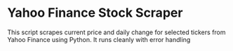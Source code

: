 # Yahoo Finance Stock Scraper

This script scrapes current price and daily change for selected tickers from Yahoo Finance using Python. It runs cleanly with error handling
